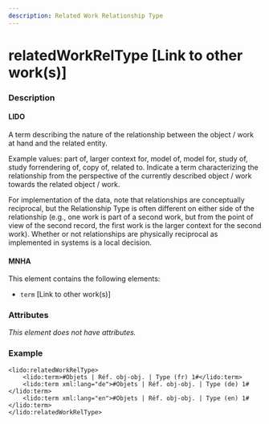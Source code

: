 ```yaml
---
description: Related Work Relationship Type
---
```


# relatedWorkRelType \[Link to other work(s)]

### Description

#### LIDO

A term describing the nature of the relationship between the object / work at hand and the related entity.

Example values: part of, larger context for, model of, model for, study of, study forrendering of, copy of, related to. Indicate a term characterizing the relationship from the perspective of the currently described object / work towards the related object / work.

For implementation of the data, note that relationships are conceptually reciprocal, but the Relationship Type is often different on either side of the relationship (e.g., one work is part of a second work, but from the point of view of the second record, the first work is the larger context for the second work). Whether or not relationships are physically reciprocal as implemented in systems is a local decision.

#### MNHA

This element contains the following elements:

* `term` \[Link to other work(s)]

### Attributes

_This element does not have attributes._

### Example

```markup
<lido:relatedWorkRelType>
    <lido:term>#Objets | Réf. obj-obj. | Type (fr) 1#</lido:term>
    <lido:term xml:lang="de">#Objets | Réf. obj-obj. | Type (de) 1#</lido:term>
    <lido:term xml:lang="en">#Objets | Réf. obj-obj. | Type (en) 1#</lido:term>
</lido:relatedWorkRelType>
```
